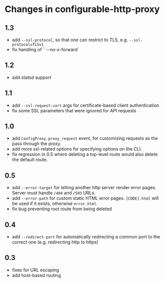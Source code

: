 # Changes in configurable-http-proxy

## 1.3

- add `--ssl-protocol`, so that one can restrict to TLS, e.g. `--ssl-protocol=TLSv1`
- fix handling of ``--no-x-forward`

## 1.2

- add statsd support

## 1.1

- add `--ssl-request-cert` args for certificate-based client authentication
- fix some SSL parameters that were ignored for API requests

## 1.0

- add `ConfigProxy.proxy_request` event, for customizing requests as the pass through the proxy.
- add more ssl-related options for specifying options on the CLI.
- fix regression in 0.5 where deleting a top-level route would also delete the default route.

## 0.5

- add `--error-target` for letting another http server render error pages.
  Server must handle `/404` and `/503` URLs.
- add `--error-path` for custom static HTML error pages.
  `[CODE].html` will be used if it exists, otherwise `error.html`.
- fix bug preventing root route from being deleted

## 0.4

- add `--redirect-port` for automatically redirecting a common port to the correct one (e.g. redirecting http to https)

## 0.3

- fixes for URL escaping
- add host-based routing
